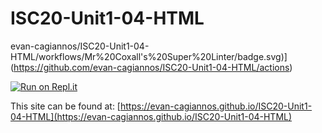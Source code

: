 # ISC20-Unit1-04-HTML
evan-cagiannos/ISC20-Unit1-04-HTML/workflows/Mr%20Coxall's%20Super%20Linter/badge.svg)](https://github.com/evan-cagiannos/ISC20-Unit1-04-HTML/actions)

[![Run on Repl.it](https://repl.it/badge/github/evan-cagiannos/ISC20-Unit1-04-HTML)](https://repl.it/github/evan-cagiannos/ISC20-Unit1-04-HTML)

This site can be found at: [https://evan-cagiannos.github.io/ISC20-Unit1-04-HTML](https://evan-cagiannos.github.io/ISC20-Unit1-04-HTML)

